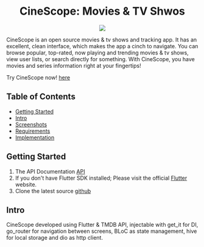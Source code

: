 <p align="center">
  <h1 align="center">CineScope: Movies & TV Shwos</h1>
<p align="center"><a href="https://github.com/MohanedZekry/CineScope"><img src="./CineScope/blob/master/images/CineScope.png"/></a>

  <p align="left">
    CineScope is an open source movies & tv shows and tracking app. It has an excellent, clean interface, which makes the app a cinch to navigate. You can browse popular, top-rated, now playing and trending movies & tv shows, view user lists, or search directly for something.
  With CineScope, you have movies and series information right at your fingertips!
  </p>
  <p align="left">
  Try CineScope now! <a href="https://github.com/MohanedZekry/CineScope">here</a>
  </p>
</p>

## Table of Contents
- [Getting Started](#getting-started)
- [Intro](#intro)
- [Screenshots](#screenshots)
- [Requirements](#requirements)
- [Implementation](#implementation)

## Getting Started
1. The API Documentation [API](https://documenter.getpostman.com/view/10148579/2s93RZMpuo#auth-info-7440ff9d-9786-4db4-a09f-eb1b3729c34c)
2. If you don't have Flutter SDK installed; Please visit the official [Flutter](https://docs.flutter.dev/get-started/install) website.
3. Clone the latest source [github](https://github.com/MohanedZekry/CineScope.git)

## Intro
CineScope developed using Flutter & TMDB API, injectable with get_it for DI, go_router for navigation between screens, BLoC as state management, hive for local storage and dio as http client.
